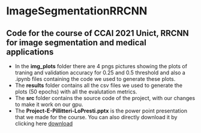 # ImageSegmentationRRCNN
## Code for the course of CCAI 2021 Unict, RRCNN for image segmentation and medical applications

* In the __img_plots__ folder there are 4 pngs pictures showing the plots of traning and validation accuracy for 0.25 and 0.5 threshold and also a .ipynb files containing the code
we used to generate these plots.
* The __results__ folder contains all the csv files we used to generate the plots (50 epochs) with all the evalutation metrics.
* The __src__ folder contains the source code of the project, with our changes to make it work on our gpu.
* The __Project-E-Pillitteri-LoPresti.pptx__ is the power point presentation that we made for the course. You can also directly download it by clicking here [download](https://github.com/robitec97/ImageSegmentationRRCNN/blob/49768259325c5ae846678fc5edaa028192be9ebd/Project-E-Pillitteri-LoPresti.pptx?raw=true) 

